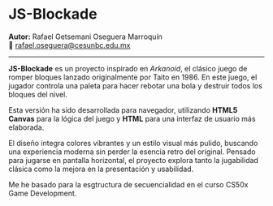 # JS-Blockade

**Autor:** Rafael Getsemani Oseguera Marroquín  
📧 rafael.oseguera@cesunbc.edu.mx

---

**JS-Blockade** es un proyecto inspirado en *Arkanoid*, el clásico juego de romper bloques lanzado originalmente por Taito en 1986. En este juego, el jugador controla una paleta para hacer rebotar una bola y destruir todos los bloques del nivel.

Esta versión ha sido desarrollada para navegador, utilizando **HTML5 Canvas** para la lógica del juego y **HTML** para una interfaz de usuario más elaborada.

El diseño integra colores vibrantes y un estilo visual más pulido, buscando una experiencia moderna sin perder la esencia retro del original. Pensado para jugarse en pantalla horizontal, el proyecto explora tanto la jugabilidad clásica como la mejora en la presentación y usabilidad.

Me he basado para la esgtructura de secuencialidad en el curso CS50x Game Development.
